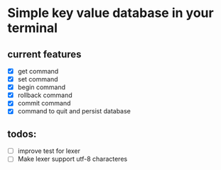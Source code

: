 # Simple key value database in your terminal

## current features

- [x] get command
- [x] set command
- [x] begin command
- [x] rollback command
- [x] commit command
- [x] command to quit and persist database

## todos:

- [ ] improve test for lexer
- [ ] Make lexer support utf-8 characteres
